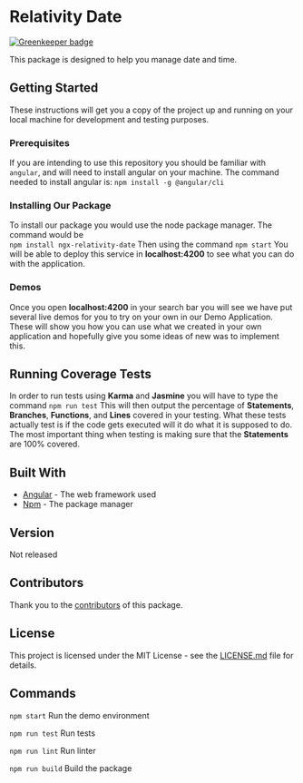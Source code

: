 
# Relativity Date  

[![Greenkeeper badge](https://badges.greenkeeper.io/milestechnologies/ngx-relativity-date.svg)](https://greenkeeper.io/)

This package is designed to help you manage date and time. 

## Getting Started 
These instructions will get you a copy of the project up and running on your local machine for development and testing purposes.

### Prerequisites

If you are intending to use this repository you should be familiar with ``angular``, and will need to install angular on your machine. The command needed to install angular is:
``npm install -g @angular/cli`` 

### Installing Our Package 
To install our package you would use the node package manager.
The command would be  
``npm install ngx-relativity-date``
Then using the command 
``npm start`` 
You will be able to deploy this service in **localhost:4200** to see what you can do with the application. 


### Demos
Once you open **localhost:4200** in your search bar you will see we have put several live demos for you to try on your own in our Demo Application. 
These will show you how you can use what we created in your own application and hopefully give you some ideas of new was to implement this. 

## Running Coverage Tests
In order to run tests using **Karma** and **Jasmine** you will have to type the command 
``npm run test``
This will then output the percentage of **Statements**, **Branches**, **Functions**, and **Lines** covered in your testing. 
What these tests actually test is if the code gets executed will it do what it is supposed to do. The most important thing when testing is making sure that the **Statements** are 100% covered. 

## Built With 
* [Angular](https://angular.io/) - The web framework used 
* [Npm](https://www.npmjs.com/get-npm) - The package manager

## Version
Not released 

## Contributors

Thank you to the [contributors](https://github.com/milestechnologies/ngx-relativity-date/graphs/contributors) of this package. 

## License

This project is licensed under the MIT License - see the  [LICENSE.md](https://github.com/ivarcode/ngx-relativity-date/blob/develop/LICENSE)  file for details.
## Commands

`npm start` Run the demo environment

`npm run test` Run tests

`npm run lint` Run linter

`npm run build` Build the package
